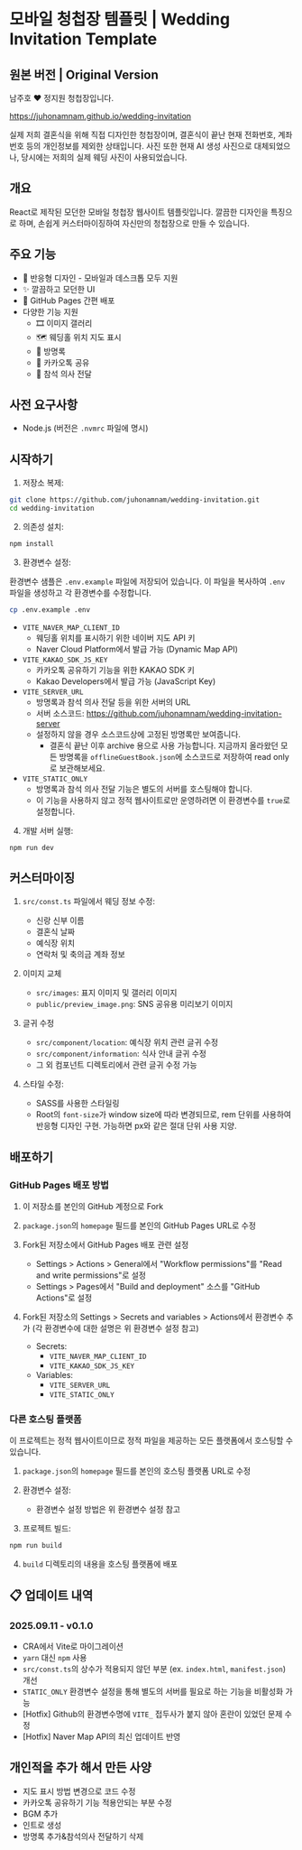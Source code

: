 # 모바일 청첩장 템플릿 | Wedding Invitation Template

## 원본 버전 | Original Version

남주호 ❤️ 정지원 청첩장입니다.

https://juhonamnam.github.io/wedding-invitation

실제 저희 결혼식을 위해 직접 디자인한 청첩장이며, 결혼식이 끝난 현재 전화번호, 계좌번호 등의 개인정보를 제외한 상태입니다. 사진 또한 현재 AI 생성 사진으로 대체되었으나, 당시에는 저희의 실제 웨딩 사진이 사용되었습니다.

## 개요

React로 제작된 모던한 모바일 청첩장 웹사이트 템플릿입니다. 깔끔한 디자인을 특징으로 하며, 손쉽게 커스터마이징하여 자신만의 청첩장으로 만들 수 있습니다.

## 주요 기능

- 📱 반응형 디자인 - 모바일과 데스크톱 모두 지원
- ✨ 깔끔하고 모던한 UI
- 🚀 GitHub Pages 간편 배포
- 다양한 기능 지원
    - 🎞️ 이미지 갤러리
    - 🗺️ 웨딩홀 위치 지도 표시
    - 💌 방명록
    - 💬 카카오톡 공유
    - 🎯 참석 의사 전달

## 사전 요구사항

- Node.js (버전은 `.nvmrc` 파일에 명시)

## 시작하기

1. 저장소 복제:

```bash
git clone https://github.com/juhonamnam/wedding-invitation.git
cd wedding-invitation
```

2. 의존성 설치:

```bash
npm install
```

3. 환경변수 설정:

환경변수 샘플은 `.env.example` 파일에 저장되어 있습니다. 이 파일을 복사하여 `.env` 파일을 생성하고 각 환경변수를 수정합니다.

```bash
cp .env.example .env
```

- `VITE_NAVER_MAP_CLIENT_ID`
    - 웨딩홀 위치를 표시하기 위한 네이버 지도 API 키
    - Naver Cloud Platform에서 발급 가능 (Dynamic Map API)
- `VITE_KAKAO_SDK_JS_KEY`
    - 카카오톡 공유하기 기능을 위한 KAKAO SDK 키
    - Kakao Developers에서 발급 가능 (JavaScript Key)
- `VITE_SERVER_URL`
    - 방명록과 참석 의사 전달 등을 위한 서버의 URL
    - 서버 소스코드: https://github.com/juhonamnam/wedding-invitation-server
    - 설정하지 않을 경우 소스코드상에 고정된 방명록만 보여줍니다.
        - 결혼식 끝난 이후 archive 용으로 사용 가능합니다. 지금까지 올라왔던 모든 방명록을 `offlineGuestBook.json`에 소스코드로 저장하여 read only로 보관해보세요.
- `VITE_STATIC_ONLY`
    - 방명록과 참석 의사 전달 기능은 별도의 서버를 호스팅해야 합니다.
    - 이 기능을 사용하지 않고 정적 웹사이트로만 운영하려면 이 환경변수를 `true`로 설정합니다.

4. 개발 서버 실행:

```bash
npm run dev
```

## 커스터마이징

1. `src/const.ts` 파일에서 웨딩 정보 수정:
    - 신랑 신부 이름
    - 결혼식 날짜
    - 예식장 위치
    - 연락처 및 축의금 계좌 정보

2. 이미지 교체
    - `src/images`: 표지 이미지 및 갤러리 이미지
    - `public/preview_image.png`: SNS 공유용 미리보기 이미지

3. 글귀 수정
    - `src/component/location`: 예식장 위치 관련 글귀 수정
    - `src/component/information`: 식사 안내 글귀 수정
    - 그 외 컴포넌트 디렉토리에서 관련 글귀 수정 가능

4. 스타일 수정:
    - SASS를 사용한 스타일링
    - Root의 `font-size`가 window size에 따라 변경되므로, rem 단위를 사용하여 반응형 디자인 구현. 가능하면 px와 같은 절대 단위 사용 지양.

## 배포하기

### GitHub Pages 배포 방법

1. 이 저장소를 본인의 GitHub 계정으로 Fork

2. `package.json`의 `homepage` 필드를 본인의 GitHub Pages URL로 수정

3. Fork된 저장소에서 GitHub Pages 배포 관련 설정
    - Settings > Actions > General에서 "Workflow permissions"를 "Read and write permissions"로 설정
    - Settings > Pages에서 "Build and deployment" 소스를 "GitHub Actions"로 설정

4. Fork된 저장소의 Settings > Secrets and variables > Actions에서 환경변수 추가 (각 환경변수에 대한 설명은 위 환경변수 설정 참고)
    - Secrets:
        - `VITE_NAVER_MAP_CLIENT_ID`
        - `VITE_KAKAO_SDK_JS_KEY`
    - Variables:
        - `VITE_SERVER_URL`
        - `VITE_STATIC_ONLY`

### 다른 호스팅 플랫폼

이 프로젝트는 정적 웹사이트이므로 정적 파일을 제공하는 모든 플랫폼에서 호스팅할 수 있습니다.

1. `package.json`의 `homepage` 필드를 본인의 호스팅 플랫폼 URL로 수정

2. 환경변수 설정:
    - 환경변수 설정 방법은 위 환경변수 설정 참고

3. 프로젝트 빌드:

```bash
npm run build
```

4. `build` 디렉토리의 내용을 호스팅 플랫폼에 배포

## 📋 업데이트 내역

### 2025.09.11 - v0.1.0

- CRA에서 Vite로 마이그레이션
- `yarn` 대신 `npm` 사용
- `src/const.ts`의 상수가 적용되지 않던 부분 (ex. `index.html`, `manifest.json`) 개선
- `STATIC_ONLY` 환경변수 설정을 통해 별도의 서버를 필요로 하는 기능을 비활성화 가능
- [Hotfix] Github의 환경변수명에 `VITE_` 접두사가 붙지 않아 혼란이 있었던 문제 수정
- [Hotfix] Naver Map API의 최신 업데이트 반영

## 개인적을 추가 해서 만든 사양

- 지도 표시 방법 변경으로 코드 수정
- 카카오톡 공유하기 기능 적용안되는 부분 수정
- BGM 추가
- 인트로 생성
- 방명록 추가&참석의사 전달하기 삭제